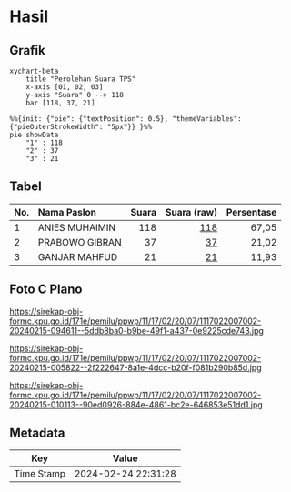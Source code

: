 # Hasil

## Grafik

```mermaid
xychart-beta
    title "Perolehan Suara TPS"
    x-axis [01, 02, 03]
    y-axis "Suara" 0 --> 118
    bar [118, 37, 21]
```

```mermaid
%%{init: {"pie": {"textPosition": 0.5}, "themeVariables": {"pieOuterStrokeWidth": "5px"}} }%%
pie showData
    "1" : 118
    "2" : 37
    "3" : 21
```

## Tabel

| No. | Nama Paslon    | Suara | Suara (raw) | Persentase |
|:--- |:-------------- | -----:| -----------:| ----------:|
| 1   | ANIES MUHAIMIN | 118   | [118][p-1]  | 67,05      |
| 2   | PRABOWO GIBRAN | 37    | [37][p-2]   | 21,02      |
| 3   | GANJAR MAHFUD  | 21    | [21][p-3]   | 11,93      |


[p-1]: https://github.com/gigit-pemilu/pemilu-2024-11-aceh/blob/main/pilpres/hitung-suara/sub/11-aceh/sub/17-bener-meriah/sub/02-permata/sub/2007-pantan-tengah-jaya/sub/002-tps/sub/paslon-1.txt
[p-2]: https://github.com/gigit-pemilu/pemilu-2024-11-aceh/blob/main/pilpres/hitung-suara/sub/11-aceh/sub/17-bener-meriah/sub/02-permata/sub/2007-pantan-tengah-jaya/sub/002-tps/sub/paslon-2.txt
[p-3]: https://github.com/gigit-pemilu/pemilu-2024-11-aceh/blob/main/pilpres/hitung-suara/sub/11-aceh/sub/17-bener-meriah/sub/02-permata/sub/2007-pantan-tengah-jaya/sub/002-tps/sub/paslon-3.txt

## Foto C Plano

https://sirekap-obj-formc.kpu.go.id/171e/pemilu/ppwp/11/17/02/20/07/1117022007002-20240215-094611--5ddb8ba0-b9be-49f1-a437-0e9225cde743.jpg

https://sirekap-obj-formc.kpu.go.id/171e/pemilu/ppwp/11/17/02/20/07/1117022007002-20240215-005822--2f222647-8a1e-4dcc-b20f-f081b290b85d.jpg

https://sirekap-obj-formc.kpu.go.id/171e/pemilu/ppwp/11/17/02/20/07/1117022007002-20240215-010113--90ed0926-884e-4861-bc2e-646853e51dd1.jpg


## Metadata

| Key        | Value               |
| ---------- | ------------------- |
| Time Stamp | 2024-02-24 22:31:28 |



